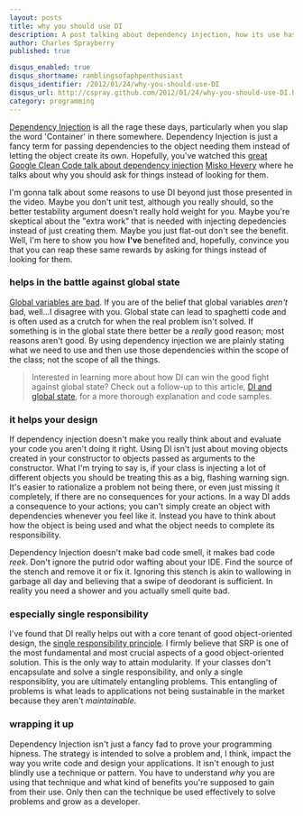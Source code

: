 ```yaml
---
layout: posts
title: why you should use DI
description: A post talking about dependency injection, how its use has benefited me and other reasons to embrace asking for things instead of looking for them.
author: Charles Sprayberry
published: true

disqus_enabled: true
disqus_shortname: ramblingsofaphpenthusiast
disqus_identifier: /2012/01/24/why-you-should-use-DI
disqus_url: http://cspray.github.com/2012/01/24/why-you-should-use-DI.html
category: programming
---
```


[Dependency Injection](http://en.wikipedia.org/wiki/Dependency_injection) is all the rage
these days, particularly when you slap the word 'Container' in there somewhere.  Dependency Injection
is just a fancy term for passing dependencies to the object needing them instead of letting the object
create its own.  Hopefully, you've watched this [great Google Clean Code talk about dependency injection](http://googledata.org/google-testing/clean-code-talks-dependency-injection/) [Misko Hevery](http://misko.hevery.com/) where he talks about why you should ask for things instead of looking for them.

I'm gonna talk about some reasons to use DI beyond just those presented in the video.  Maybe you
don't unit test, although you really should, so the better testability argument doesn't really hold
weight for you.  Maybe you're skeptical about the "extra work" that is needed with injecting depedencies
instead of just creating them.  Maybe you just flat-out don't see the benefit.  Well, I'm here to show
you how **I've** benefited and, hopefully, convince you that you can reap these same rewards
by asking for things instead of looking for them.

<h3 id="helps-global-state">helps in the battle against global state</h3>

[Global variables are bad](http://c2.com/cgi/wiki?GlobalVariablesAreBad).  If you are
of the belief that global variables *aren't* bad, well...I disagree with you.  Global state can
lead to spaghetti code and is often used as a crutch for when the real problem isn't solved.  If something
is in the global state there better be a *really* good reason; most reasons aren't good.  By
using dependency injection we are plainly stating what we need to use and then use those dependencies
within the scope of the class; not the scope of all the things.

> Interested in learning more about how DI can win the good fight against global state?
> Check out a follow-up to this article, <a href="{% post_url 2012-01-29-DI-and-global-state %}">DI and global state</a>,
> for a more thorough explanation and code samples.

<h3 id="helps-your-design">it helps your design</h3>

If dependency injection doesn't make you really think about and evaluate your code you aren't doing
it right.  Using DI isn't just about moving objects created in your constructor to objects passed as
arguments to the constructor.  What I'm trying to say is, if your class is injecting a lot of different
objects you should be treating this as a big, flashing warning sign.  It's easier to rationalize a problem
not being there, or even just missing it completely, if there are no consequences for your actions.  In a
way DI adds a consequence to your actions; you can't simply create an object with dependencies whenever
you feel like it.  Instead you have to think about how the object is being used and what the object
needs to complete its responsibility.

Dependency Injection doesn't make bad code smell, it makes bad code *reek*.  Don't ignore
the putrid odor wafting about your IDE.  Find the source of the stench and remove it or fix it.  Ignoring
this stench is akin to wallowing in garbage all day and believing that a swipe of deodorant is sufficient.
In reality you need a shower and you actually smell quite bad.

<h3 id="helps-srp">especially single responsibility</h3>

I've found that DI really helps out with a core tenant of good object-oriented design,
the [single responsibility principle](http://en.wikipedia.org/wiki/Single_responsibility_principle).
I firmly believe that SRP is one of the most fundamental and most crucial aspects of a good object-oriented
solution.  This is the only way to attain modularity.  If your classes don't encapsulate and solve a single
responsibility, and only a single responsiblity, you are ultimately entangling problems.  This entangling of
problems is what leads to applications not being sustainable in the market because they aren't *maintainable*.

### wrapping it up

Dependency Injection isn't just a fancy fad to prove your programming hipness.  The strategy is
intended to solve a problem and, I think, impact the way you write code and design your applications.
It isn't enough to just blindly use a technique or pattern.  You have to understand *why* you
are using that technique and what kind of benefits you're supposed to gain from their use.  Only then
can the technique be used effectively to solve problems and grow as a developer.

